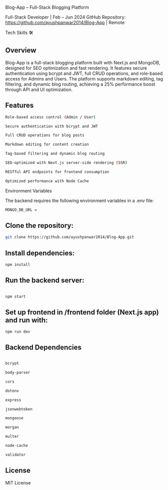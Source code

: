 


Blog-App – Full-Stack Blogging Platform

Full-Stack Developer | Feb – Jun 2024
GitHub Repository: https://github.com/ayushpanwar2014/Blog-App | Remote



Tech Skills 🛠️





## Overview

Blog-App is a full-stack blogging platform built with Next.js and MongoDB, designed for SEO optimization and fast rendering. It features secure authentication using bcrypt and JWT, full CRUD operations, and role-based access for Admins and Users. The platform supports markdown editing, tag filtering, and dynamic blog routing, achieving a 25% performance boost through API and UI optimization.



## Features
````bash
Role-based access control (Admin / User)

Secure authentication with bcrypt and JWT

Full CRUD operations for blog posts

Markdown editing for content creation

Tag-based filtering and dynamic blog routing

SEO-optimized with Next.js server-side rendering (SSR)

RESTful API endpoints for frontend consumption

Optimized performance with Node Cache

````

Environment Variables

The backend requires the following environment variables in a .env file:
```bash
MONGO_DB_URL = 
```

## Clone the repository:
```bash
git clone https://github.com/ayushpanwar2014/Blog-App.git
```




## Install  dependencies:
```bash
npm install

```

## Run the backend server:
```bash

npm start
```




## Set up frontend in /frontend folder (Next.js app) and run with:
```bahs
npm run dev

```

## Backend Dependencies



```bash

bcrypt

body-parser

cors

dotenv

express

jsonwebtoken

mongoose

morgan

multer

node-cache

validator

```
## License

MIT License

